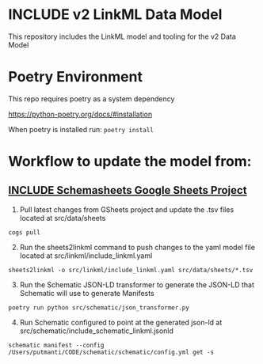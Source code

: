 # INCLUDE v2 LinkML Data Model

This repository includes the LinkML model and tooling for the v2 Data Model







# Poetry Environment
This repo requires poetry as a system dependency

https://python-poetry.org/docs/#installation

When poetry is installed run:
`poetry install`




# Workflow to update the model from:
## [INCLUDE Schemasheets Google Sheets Project](https://docs.google.com/spreadsheets/d/1w6zDfz3_yrCjjrqfpXBGNmd0LZL4B03gr1KfzJtk5Cs/edit?usp=sharing)
1. Pull latest changes from GSheets project and update the .tsv files located at src/data/sheets

`cogs pull`

2. Run the sheets2linkml command to push changes to the yaml model file located at src/linkml/include_linkml.yaml

`sheets2linkml -o src/linkml/include_linkml.yaml src/data/sheets/*.tsv`

3. Run the Schematic JSON-LD transformer to generate the JSON-LD that Schematic will use to generate Manifests

`poetry run python src/schematic/json_transformer.py`

4. Run Schematic configured to point at the generated json-ld at src/schematic/include_schematic_linkml.jsonld

`schematic manifest --config /Users/putmanti/CODE/schematic/schematic/config.yml get -s`